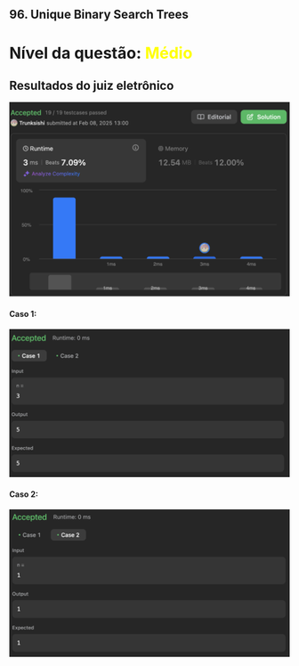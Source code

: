 ## 96. Unique Binary Search Trees

# Nível da questão:  <span style="color: yellow;">Médio</span>

## Resultados do juiz eletrônico

![](/assets/Result_media1.png)

#### Caso 1:

![](/assets/Case1_media1.png)

#### Caso 2:

![](/assets/Case2_media1.png)
